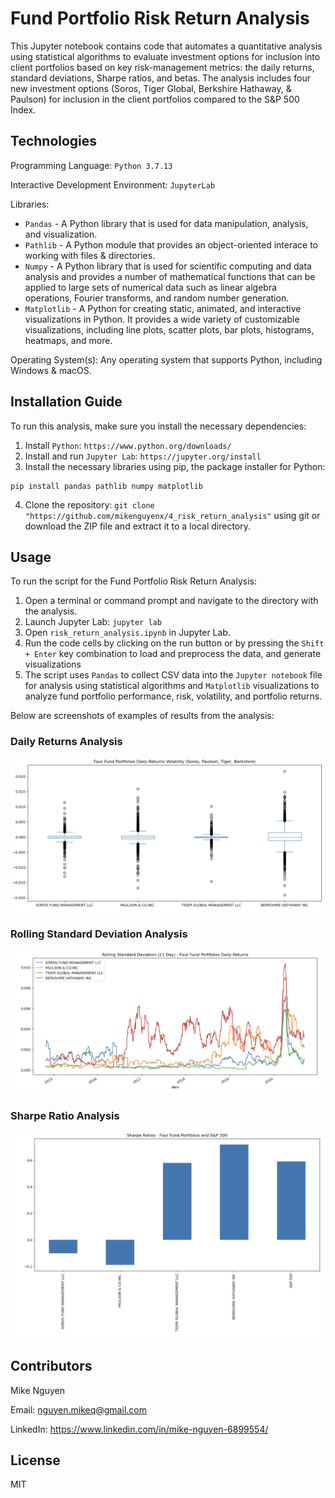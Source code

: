 # Fund Portfolio Risk Return Analysis

This Jupyter notebook contains code that automates a quantitative analysis using statistical algorithms to evaluate investment options for inclusion into client portfolios based on key risk-management metrics: the daily returns, standard deviations, Sharpe ratios, and betas. The analysis includes four new investment options (Soros, Tiger Global, Berkshire Hathaway, & Paulson) for inclusion in the client portfolios compared to the S&P 500 Index.

## Technologies

Programming Language: `Python 3.7.13`

Interactive Development Environment: `JupyterLab`


Libraries: 
- `Pandas` - A Python library that is used for data manipulation, analysis, and visualization. 
- `Pathlib` - A Python module that provides an object-oriented interace to working with files & directories.
- `Numpy` - A Python library that is used for scientific computing and data analysis and provides a number of mathematical functions that can be applied to large sets of numerical data such as linear algebra operations, Fourier transforms, and random number generation. 
- `Matplotlib` - A Python for creating static, animated, and interactive visualizations in Python. It provides a wide variety of customizable visualizations, including line plots, scatter plots, bar plots, histograms, heatmaps, and more.


Operating System(s):  Any operating system that supports Python, including Windows & macOS.

## Installation Guide

To run this analysis, make sure you install the necessary dependencies:

1. Install `Python`: `https://www.python.org/downloads/`
2. Install and run `Jupyter Lab`:  `https://jupyter.org/install`
3. Install the necessary libraries using pip, the package installer for Python:
```
pip install pandas pathlib numpy matplotlib
```
4. Clone the repository: `git clone "https://github.com/mikenguyenx/4_risk_return_analysis"` using git or download the ZIP file and extract it to a local directory.


## Usage

To run the script for the Fund Portfolio Risk Return Analysis:

1. Open a terminal or command prompt and navigate to the directory with the analysis.
1. Launch Jupyter Lab: `jupyter lab`
2. Open `risk_return_analysis.ipynb` in Jupyter Lab.
3. Run the code cells by clicking on the run button or by pressing the `Shift + Enter` key combination to load and preprocess the data, and generate visualizations
4. The script uses `Pandas` to collect CSV data into the `Jupyter notebook` file for analysis using statistical algorithms and `Matplotlib` visualizations to analyze fund portfolio performance, risk, volatility, and portfolio returns. 

Below are screenshots of examples of results from the analysis:

### Daily Returns Analysis 

![daily_returns_box](daily_returns_box.png)

### Rolling Standard Deviation Analysis 

![rolling_std](rolling_std.png)

### Sharpe Ratio Analysis 

![sharpe_ratios](sharpe_ratios.png)


## Contributors

Mike Nguyen

Email: nguyen.mikeq@gmail.com

LinkedIn: https://www.linkedin.com/in/mike-nguyen-6899554/

## License

MIT

